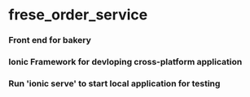 # frese_order_service
### Front end for bakery
### Ionic Framework for devloping cross-platform application
### Run 'ionic serve' to start local application for testing
